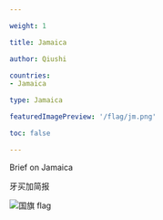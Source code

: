 ```yaml
---

weight: 1

title: Jamaica

author: Qiushi 

countries: 
- Jamaica

type: Jamaica

featuredImagePreview: '/flag/jm.png'

toc: false 

---
```


Brief on Jamaica

牙买加简报 

<!--more-->

![国旗 flag](/flag/jm.png)